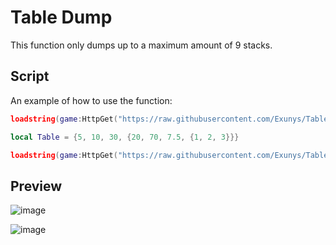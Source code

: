 # Table Dump
This function only dumps up to a maximum amount of 9 stacks.
## Script
An example of how to use the function:
```lua
loadstring(game:HttpGet("https://raw.githubusercontent.com/Exunys/Table-Dump/main/Module.lua"))()(ARRAY_OR_DICTIONARY_HERE)
```
```lua
local Table = {5, 10, 30, {20, 70, 7.5, {1, 2, 3}}}

loadstring(game:HttpGet("https://raw.githubusercontent.com/Exunys/Table-Dump/main/Module.lua"))()(Table)
```
## Preview
![image](https://user-images.githubusercontent.com/76539058/146471258-e6f9ff8a-cf0d-40be-bcd5-d77d310d8346.png)

![image](https://user-images.githubusercontent.com/76539058/146471599-6e098651-748b-4503-a3b7-a63e29678236.png)
